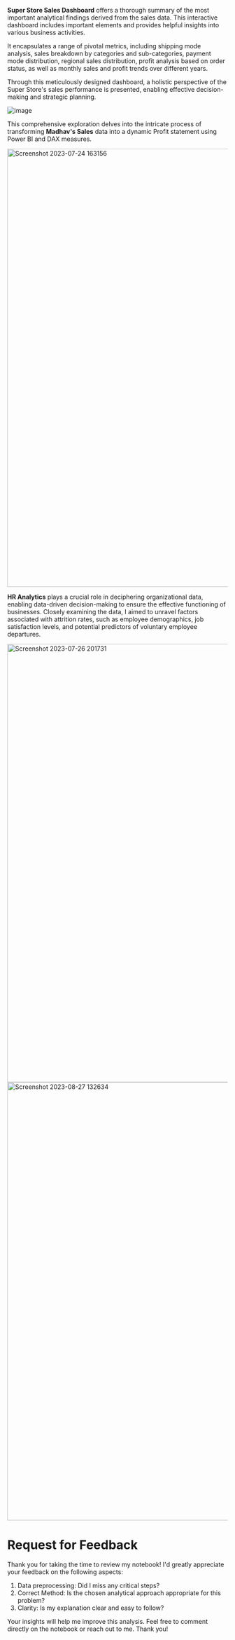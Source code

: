 **Super Store Sales Dashboard** offers a thorough summary of the most important analytical findings derived from the sales data. This interactive dashboard includes important elements and provides helpful insights into various business activities.

It encapsulates a range of pivotal metrics, including shipping mode analysis, sales breakdown by categories and sub-categories, payment mode distribution, regional sales distribution, profit analysis based on order status, as well as monthly sales and profit trends over different years.

Through this meticulously designed dashboard, a holistic perspective of the Super Store's sales performance is presented, enabling effective decision-making and strategic planning.


![image](https://github.com/Shifanaaz125/Power-BI/assets/120267469/bd684318-95d4-498b-935a-2d9072dca214)


This comprehensive exploration delves into the intricate process of transforming **Madhav's Sales** data into a dynamic Profit statement using Power BI and DAX measures. 

<img width="1000" alt="Screenshot 2023-07-24 163156" src="https://github.com/Shifanaaz125/Power-BI/assets/120267469/a3bf3ec5-ada4-4a24-9c75-de135361c02b">

**HR Analytics** plays a crucial role in deciphering organizational data, enabling data-driven decision-making to ensure the effective functioning of businesses. Closely examining the data, I aimed to unravel factors associated with attrition rates, such as employee demographics, job satisfaction levels, and potential predictors of voluntary employee departures.

<img width="1000" alt="Screenshot 2023-07-26 201731" src="https://github.com/Shifanaaz125/Power-BI/assets/120267469/b28b9768-1f59-44a3-af05-3b12f0c0555a">

<img width="1000" alt="Screenshot 2023-08-27 132634" src="https://github.com/Shifanaaz125/Power-BI/assets/120267469/59b7ed15-d909-4334-9618-a145e10c4638">




# Request for Feedback
Thank you for taking the time to review my notebook! I'd greatly appreciate your feedback on the following aspects:

1. Data preprocessing: Did I miss any critical steps?
2. Correct Method: Is the chosen analytical approach appropriate for this problem?
3. Clarity: Is my explanation clear and easy to follow?
   
Your insights will help me improve this analysis. Feel free to comment directly on the notebook or reach out to me. Thank you!

 
 
